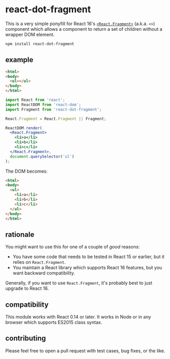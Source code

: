 # react-dot-fragment

This is a very simple ponyfill for React 16's [`<React.Fragment>`](https://reactjs.org/docs/fragments.html) (a.k.a. `<>`) component which allows a component to return a set of children without a wrapper DOM element.

```bash
npm install react-dot-fragment
```

## example

```html
<html>
<body>
  <ul></ul>
</body>
</html>
```

```jsx
import React from 'react';
import ReactDOM from 'react-dom';
import Fragment from 'react-dot-fragment';

React.Fragment = React.Fragment || Fragment;

ReactDOM.render(
  <React.Fragment>
    <li>a</li>
    <li>b</li>
    <li>c</li>
  </React.Fragment>,
  document.querySelector('ul')
);
```

The DOM becomes:
```html
<html>
<body>
  <ul>
    <li>a</li>
    <li>b</li>
    <li>c</li>
  </ul>
</body>
</html>
```

## rationale

You might want to use this for one of a couple of *good* reasons:
* You have some code that needs to be tested in React 15 or earlier, but it relies on `React.Fragment`.
* You maintain a React library which supports React 16 features, but you want backward compatibility.

Generally, if you want to use `React.Fragment`, it's probably best to just upgrade to React 16.

## compatibility

This module works with React 0.14 or later. It works in Node or in any browser which supports ES2015 class syntax.

## contributing

Please feel free to open a pull request with test cases, bug fixes, or the like.
